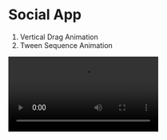 # Social App

<ol>
<li>Vertical Drag Animation</li>
<li>Tween Sequence Animation</li>
</ol>

![](screenshot/video.mp4)
